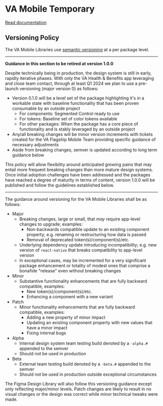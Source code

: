 # VA Mobile Temporary

[Read documentation](https://department-of-veterans-affairs.github.io/va-mobile-app/design/Intro)


## Versioning Policy
The VA Mobile Libraries use [semantic versioning](https://semver.org/) at a per package level.

---
**Guidance in this section to be retired at version 1.0.0**

Despite technically being in production, the design system is still in early, rapidly iterative phases. With only the VA Health & Benefits app leveraging and close team contact, through at least Q1 2024 we plan to use a pre-launch versioning (major version 0) as follows:
- Version 0.1.0 will be a level set of the package highlighting it's in a workable state with baseline functionality that has been proven consumable by an outside project
	- For components:  Segmented Control ready to use
	- For tokens: Baseline set of color tokens available
	- For other packages: When the package has a core piece of functionality and is stably leveraged by an outside project
- Any/all breaking changes will be minor version increments with tickets created for the VA Flagship Mobile Team providing specific guidance of necessary adjustments
- Aside from breaking changes, semver is updated according to long term guidance below

This policy will allow flexibility around anticipated growing pains that may entail more frequent breaking changes than more mature design systems. Once initial adoption challenges have been addressed and the packages have reached a degree of maturity in terms of content, version 1.0.0 will be published and follow the guidelines established below.

---

The guidance around versioning for the VA Mobile Libraries shall be as follows:
- Major
  - Breaking changes, large or small, that *may* require app-level changes to upgrade; examples:
	  - Non-backwards compatible update to an existing component property; e.g. renaming or restructuring how data is passed
	  - Removal of deprecated token(s)/component(s)/etc.
  - Underlying dependency update introducing incompatibility; e.g. new version of `react-native` that breaks compatibility to app-level version
  - In exceptional cases, may be incremented for a very significant package enhancement or totality of modest ones that comprise a bonafide "release" even without breaking changes
 - Minor
	 - Substantive functionality enhancements that are fully backward compatible, examples:
		 - New token(s)/component(s)/etc.
		 - Enhancing a component with a new variant
 - Patch
	 - Minor functionality enhancements that are fully backward compatible, examples:
		 - Adding a new property of minor impact
		 - Updating an existing component property with new values that have a minor impact
		 - Fixing internal bugs
 - Alpha
	 - Internal design system team testing build denoted by a `-alpha.#` appended to the semver
	 - Should not be used in production
 - Beta
	 - External team testing build denoted by a `-beta.#` appended to the semver
	 - Should not be used in production outside exceptional circumstances

The Figma Design Library will also follow this versioning guidance except only reflecting major/minor levels. Patch changes are likely to result in no visual changes or the design was correct while minor technical tweaks were made.
